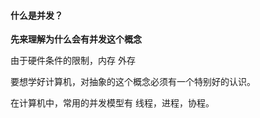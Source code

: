 #### 什么是并发？  

**先来理解为什么会有并发这个概念**  

由于硬件条件的限制，内存 外存


要想学好计算机，对抽象的这个概念必须有一个特别好的认识。  



在计算机中，常用的并发模型有 线程，进程，协程。